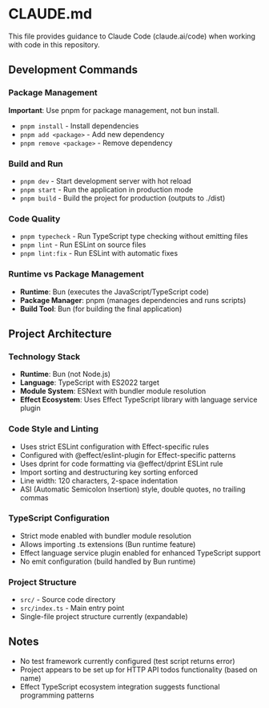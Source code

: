 # CLAUDE.md

This file provides guidance to Claude Code (claude.ai/code) when working with code in this repository.

## Development Commands

### Package Management
**Important**: Use pnpm for package management, not bun install.
- `pnpm install` - Install dependencies
- `pnpm add <package>` - Add new dependency
- `pnpm remove <package>` - Remove dependency

### Build and Run
- `pnpm dev` - Start development server with hot reload
- `pnpm start` - Run the application in production mode
- `pnpm build` - Build the project for production (outputs to ./dist)

### Code Quality
- `pnpm typecheck` - Run TypeScript type checking without emitting files
- `pnpm lint` - Run ESLint on source files
- `pnpm lint:fix` - Run ESLint with automatic fixes

### Runtime vs Package Management
- **Runtime**: Bun (executes the JavaScript/TypeScript code)
- **Package Manager**: pnpm (manages dependencies and runs scripts)
- **Build Tool**: Bun (for building the final application)

## Project Architecture

### Technology Stack
- **Runtime**: Bun (not Node.js)
- **Language**: TypeScript with ES2022 target
- **Module System**: ESNext with bundler module resolution
- **Effect Ecosystem**: Uses Effect TypeScript library with language service plugin

### Code Style and Linting
- Uses strict ESLint configuration with Effect-specific rules
- Configured with @effect/eslint-plugin for Effect-specific patterns
- Uses dprint for code formatting via @effect/dprint ESLint rule
- Import sorting and destructuring key sorting enforced
- Line width: 120 characters, 2-space indentation
- ASI (Automatic Semicolon Insertion) style, double quotes, no trailing commas

### TypeScript Configuration
- Strict mode enabled with bundler module resolution
- Allows importing .ts extensions (Bun runtime feature)
- Effect language service plugin enabled for enhanced TypeScript support
- No emit configuration (build handled by Bun runtime)

### Project Structure
- `src/` - Source code directory
- `src/index.ts` - Main entry point
- Single-file project structure currently (expandable)

## Notes
- No test framework currently configured (test script returns error)
- Project appears to be set up for HTTP API todos functionality (based on name)
- Effect TypeScript ecosystem integration suggests functional programming patterns